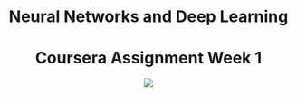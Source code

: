 <div align="center"> 

# Neural Networks and Deep Learning 

<div align="center"> 

# Coursera Assignment Week 1
</div>

<div align="center">
<img src="https://user-images.githubusercontent.com/69224996/106872984-0da1ea80-6728-11eb-987d-d7d2d2944dcc.png" >
</div>
<br />

